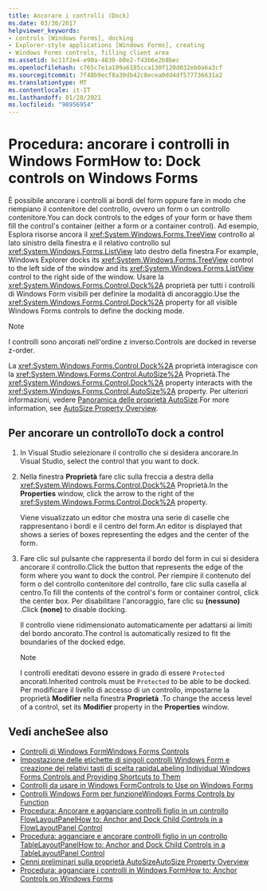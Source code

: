 ```yaml
---
title: Ancorare i controlli (Dock)
ms.date: 03/30/2017
helpviewer_keywords:
- controls [Windows Forms], docking
- Explorer-style applications [Windows Forms], creating
- Windows Forms controls, filling client area
ms.assetid: bc11f2e4-e90a-4830-b0e2-f43b6e2b8bec
ms.openlocfilehash: c765c7e1a109a6185cca130f120d032eb0a6a3cf
ms.sourcegitcommit: 7f48b9ecf8a30db42c8ecea0dd4df577736631a2
ms.translationtype: MT
ms.contentlocale: it-IT
ms.lasthandoff: 01/28/2021
ms.locfileid: "98956954"
---
```

# <a name="how-to-dock-controls-on-windows-forms"></a><span data-ttu-id="0ed3d-102">Procedura: ancorare i controlli in Windows Form</span><span class="sxs-lookup"><span data-stu-id="0ed3d-102">How to: Dock controls on Windows Forms</span></span>

<span data-ttu-id="0ed3d-103">È possibile ancorare i controlli ai bordi del form oppure fare in modo che riempiano il contenitore del controllo, ovvero un form o un controllo contenitore.</span><span class="sxs-lookup"><span data-stu-id="0ed3d-103">You can dock controls to the edges of your form or have them fill the control's container (either a form or a container control).</span></span> <span data-ttu-id="0ed3d-104">Ad esempio, Esplora risorse ancora il <xref:System.Windows.Forms.TreeView> controllo al lato sinistro della finestra e il relativo controllo sul <xref:System.Windows.Forms.ListView> lato destro della finestra.</span><span class="sxs-lookup"><span data-stu-id="0ed3d-104">For example, Windows Explorer docks its <xref:System.Windows.Forms.TreeView> control to the left side of the window and its <xref:System.Windows.Forms.ListView> control to the right side of the window.</span></span> <span data-ttu-id="0ed3d-105">Usare la <xref:System.Windows.Forms.Control.Dock%2A> proprietà per tutti i controlli di Windows Form visibili per definire la modalità di ancoraggio.</span><span class="sxs-lookup"><span data-stu-id="0ed3d-105">Use the <xref:System.Windows.Forms.Control.Dock%2A> property for all visible Windows Forms controls to define the docking mode.</span></span>

> [!NOTE]
> <span data-ttu-id="0ed3d-106">I controlli sono ancorati nell'ordine z inverso.</span><span class="sxs-lookup"><span data-stu-id="0ed3d-106">Controls are docked in reverse z-order.</span></span>

<span data-ttu-id="0ed3d-107">La <xref:System.Windows.Forms.Control.Dock%2A> proprietà interagisce con la <xref:System.Windows.Forms.Control.AutoSize%2A> Proprietà.</span><span class="sxs-lookup"><span data-stu-id="0ed3d-107">The <xref:System.Windows.Forms.Control.Dock%2A> property interacts with the <xref:System.Windows.Forms.Control.AutoSize%2A> property.</span></span> <span data-ttu-id="0ed3d-108">Per ulteriori informazioni, vedere [Panoramica delle proprietà AutoSize](autosize-property-overview.md).</span><span class="sxs-lookup"><span data-stu-id="0ed3d-108">For more information, see [AutoSize Property Overview](autosize-property-overview.md).</span></span>

## <a name="to-dock-a-control"></a><span data-ttu-id="0ed3d-109">Per ancorare un controllo</span><span class="sxs-lookup"><span data-stu-id="0ed3d-109">To dock a control</span></span>

1. <span data-ttu-id="0ed3d-110">In Visual Studio selezionare il controllo che si desidera ancorare.</span><span class="sxs-lookup"><span data-stu-id="0ed3d-110">In Visual Studio, select the control that you want to dock.</span></span>

2. <span data-ttu-id="0ed3d-111">Nella finestra **Proprietà** fare clic sulla freccia a destra della <xref:System.Windows.Forms.Control.Dock%2A> Proprietà.</span><span class="sxs-lookup"><span data-stu-id="0ed3d-111">In the **Properties** window, click the arrow to the right of the <xref:System.Windows.Forms.Control.Dock%2A> property.</span></span>

   <span data-ttu-id="0ed3d-112">Viene visualizzato un editor che mostra una serie di caselle che rappresentano i bordi e il centro del form.</span><span class="sxs-lookup"><span data-stu-id="0ed3d-112">An editor is displayed that shows a series of boxes representing the edges and the center of the form.</span></span>

3. <span data-ttu-id="0ed3d-113">Fare clic sul pulsante che rappresenta il bordo del form in cui si desidera ancorare il controllo.</span><span class="sxs-lookup"><span data-stu-id="0ed3d-113">Click the button that represents the edge of the form where you want to dock the control.</span></span> <span data-ttu-id="0ed3d-114">Per riempire il contenuto del form o del controllo contenitore del controllo, fare clic sulla casella al centro.</span><span class="sxs-lookup"><span data-stu-id="0ed3d-114">To fill the contents of the control's form or container control, click the center box.</span></span> <span data-ttu-id="0ed3d-115">Per disabilitare l'ancoraggio, fare clic su **(nessuno)** .</span><span class="sxs-lookup"><span data-stu-id="0ed3d-115">Click **(none)** to disable docking.</span></span>

   <span data-ttu-id="0ed3d-116">Il controllo viene ridimensionato automaticamente per adattarsi ai limiti del bordo ancorato.</span><span class="sxs-lookup"><span data-stu-id="0ed3d-116">The control is automatically resized to fit the boundaries of the docked edge.</span></span>

   > [!NOTE]
   > <span data-ttu-id="0ed3d-117">I controlli ereditati devono essere in grado di essere `Protected` ancorati.</span><span class="sxs-lookup"><span data-stu-id="0ed3d-117">Inherited controls must be `Protected` to be able to be docked.</span></span> <span data-ttu-id="0ed3d-118">Per modificare il livello di accesso di un controllo, impostarne la proprietà **Modifier** nella finestra **Proprietà** .</span><span class="sxs-lookup"><span data-stu-id="0ed3d-118">To change the access level of a control, set its **Modifier** property in the **Properties** window.</span></span>

## <a name="see-also"></a><span data-ttu-id="0ed3d-119">Vedi anche</span><span class="sxs-lookup"><span data-stu-id="0ed3d-119">See also</span></span>

- [<span data-ttu-id="0ed3d-120">Controlli di Windows Form</span><span class="sxs-lookup"><span data-stu-id="0ed3d-120">Windows Forms Controls</span></span>](index.md)
- [<span data-ttu-id="0ed3d-121">Impostazione delle etichette di singoli controlli Windows Form e creazione dei relativi tasti di scelta rapida</span><span class="sxs-lookup"><span data-stu-id="0ed3d-121">Labeling Individual Windows Forms Controls and Providing Shortcuts to Them</span></span>](labeling-individual-windows-forms-controls-and-providing-shortcuts-to-them.md)
- [<span data-ttu-id="0ed3d-122">Controlli da usare in Windows Form</span><span class="sxs-lookup"><span data-stu-id="0ed3d-122">Controls to Use on Windows Forms</span></span>](controls-to-use-on-windows-forms.md)
- [<span data-ttu-id="0ed3d-123">Controlli Windows Form per funzione</span><span class="sxs-lookup"><span data-stu-id="0ed3d-123">Windows Forms Controls by Function</span></span>](windows-forms-controls-by-function.md)
- [<span data-ttu-id="0ed3d-124">Procedura: Ancorare e agganciare controlli figlio in un controllo FlowLayoutPanel</span><span class="sxs-lookup"><span data-stu-id="0ed3d-124">How to: Anchor and Dock Child Controls in a FlowLayoutPanel Control</span></span>](how-to-anchor-and-dock-child-controls-in-a-flowlayoutpanel-control.md)
- [<span data-ttu-id="0ed3d-125">Procedura: agganciare e ancorare controlli figlio in un controllo TableLayoutPanel</span><span class="sxs-lookup"><span data-stu-id="0ed3d-125">How to: Anchor and Dock Child Controls in a TableLayoutPanel Control</span></span>](how-to-anchor-and-dock-child-controls-in-a-tablelayoutpanel-control.md)
- [<span data-ttu-id="0ed3d-126">Cenni preliminari sulla proprietà AutoSize</span><span class="sxs-lookup"><span data-stu-id="0ed3d-126">AutoSize Property Overview</span></span>](autosize-property-overview.md)
- [<span data-ttu-id="0ed3d-127">Procedura: agganciare i controlli in Windows Form</span><span class="sxs-lookup"><span data-stu-id="0ed3d-127">How to: Anchor Controls on Windows Forms</span></span>](how-to-anchor-controls-on-windows-forms.md)
